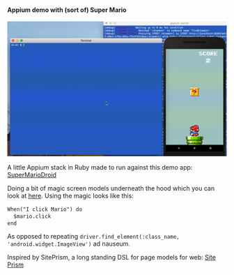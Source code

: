 #### Appium demo with (sort of) Super Mario

<p align="center">
  <img src="https://github.com/SeanFelipe/Appiumario/raw/master/gif/appiumario.gif">
</p>


A little Appium stack in Ruby made to run against this demo app: [SuperMarioDroid](https://github.com/SeanFelipe/SuperMarioDroid)

Doing a bit of magic screen models underneath the hood which you can look at [here](https://github.com/SeanFelipe/Appiumario/blob/master/features/screen_models/screen_models.rb). Using the magic looks like this:
```
When("I click Mario") do
  $mario.click
end
```

As opposed to repeating ```driver.find_element(:class_name, 'android.widget.ImageView')``` ad nauseum.

Inspired by SitePrism, a long standing DSL for page models for web:
[Site Prism](https://github.com/natritmeyer/site_prism)
